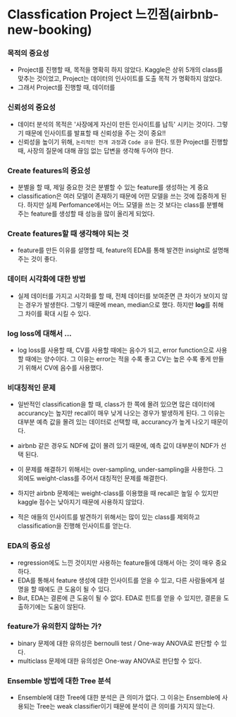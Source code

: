 # Classfication Project 느낀점(airbnb-new-booking)



### 목적의 중요성

-  Project를 진행할 때, 목적을 명확히 하지 않았다. Kaggle은 상위 5개의 class를 맞추는 것이었고, Project는 데이터의 인사이트를 도출 목적 가 명확하지 않았다.
-  그래서 Project를 진행할 때, 데이터를 



### 신뢰성의 중요성

- 데이터 분석의 목적은 '사장에게 자신이 만든 인사이트를 납득' 시키는 것이다. 그렇기 때문에 인사이트를 발표할 때 신뢰성을 주는 것이  중요!!
- 신뢰성을 높이기 위해, `논리적인 전개 과정`과 `Code 공유` 한다. 또한 Project를 진행할 때, 사장의 질문에 대해 끊임 없는 답변을 생각해 두어야 한다.



### Create features의 중요성

-  분별을 할 때, 제일 중요한 것은 분별할 수 있는 feature를 생성하는 게 중요
-  classification은 여러 모델이 존재하기 때문에 어떤 모델을 쓰는 것에 집중하게 된다. 하지만 실제 Perfomance에서는 어느 모델을 쓰는 것 보다는 class를 분별해 주는 feature를 생성할 때 성능을 많이 올리게 되었다.



### Create features할 때 생각해야 되는 것

- feature를 만든 이유를 설명할 때, feature의 EDA를 통해 발견한 insight로 설명해 주는 것이 좋다.



### 데이터 시각화에 대한 방법

- 실제 데이터를 가지고 시각화를 할 때, 전체 데이터를 보여준면 큰 차이가 보이지 않는 경우가 발생한다. 그렇기 때문에 mean, median으로 했다. 하지만 **log**를 취해 그 차이를 확대 시킬 수 있다.



### log loss에 대해서 ...

- log loss를 사용할 때, CV를 사용할 때에는 음수가 되고, error function으로 사용할 때에는 양수이다. 그 이유는 error는 적을 수록 좋고 CV는 높은 수록 좋게 만들기 위해서 CV에 음수를 사용했다.



### 비대칭적인 문제

- 일반적인 classification을 할 때, class가 한 쪽에 몰려 있으면 많은 데이터에 accurancy는 높지만 recall이 매우 낮게 나오는 경우가 발생하게 된다. 그 이유는 대부분 예측 값을 몰려 있는 데이터로 선택할 때, accurancy가 높게 나오기 때문이다.
- airbnb 같은 경우도 NDF에 값이 몰려 있기 때문에, 예측 값이 대부분이 NDF가 선택 된다.
- 이 문제를 해결하기 위해서는 over-sampling, under-sampling을 사용한다. 그 외에도 weight-class를 주어서 대칭적인 문제를 해결한다.
- 하지만 airbnb 문제에는 weight-class를 이용했을 때 recall은 높일 수 있지만 kaggle 점수는 낮아지기 때문에 사용하지 않았다.



- 적은 애들의 인사이트를 발견하기 위해서는 많이 있는 class를 제외하고 classification을 진행해 인사이트를 얻는다.  



### EDA의 중요성

- regression에도 느낀 것이지만 사용하는 feature들에 대해서 아는 것이 매우 중요하다. 
- EDA를 통해서 feature 생성에 대한 인사이트를 얻을 수 있고, 다른 사람들에게 설명을 할 때에도 큰 도움이 될 수 있다.
- But, EDA는 결론에 큰 도움이 될 수 없다. EDA로 힌트를 얻을 수 있지만, 결론을 도출하기에는 도움이 않된다.



### feature가 유의한지 않하는 가?

- binary 문제에 대한 유의성은 bernoulli test / One-way ANOVA로 판단할 수 있다.
- multiclass 문제에 대한 유의성은 One-way ANOVA로 판단할 수 있다.



### Ensemble 방법에 대한 Tree 분석

- Ensemble에 대한 Tree에 대한 분석은 큰 의미가 없다. 그 이유는 Ensemble에 사용되는 Tree는 weak classifier이기 때문에 분석이 큰 의미를 가지지 않는다. 